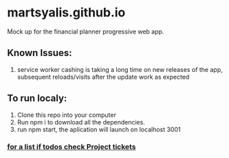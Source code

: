 # martsyalis.github.io

Mock up for the financial planner progressive web app.

## Known Issues: 
1. service worker cashing is taking a long time on new releases of the app, subsequent reloads/visits after the update work as expected 

## To run localy:
1. Clone this repo into your computer
1. Run npm i to download all the dependencies. 
1. run npm start, the aplication will launch on localhost 3001

### [for a list if todos check Project tickets](https://github.com/Martsyalis/planner-mock-up/projects/1)
